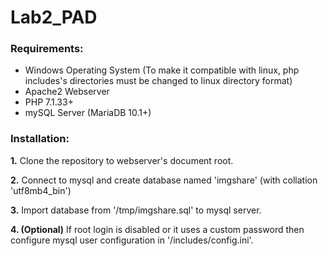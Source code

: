 # Lab2_PAD

**<h3>Requirements:</h3>**
* Windows Operating System (To make it compatible with linux, php includes's directories must be changed to linux directory format)
* Apache2 Webserver
* PHP 7.1.33+
* mySQL Server (MariaDB 10.1+)

**<h3>Installation:</h3>**

**1.** Clone the repository to webserver's document root.

**2.** Connect to mysql and create database named 'imgshare' (with collation 'utf8mb4_bin')

**3.** Import database from '/tmp/imgshare.sql' to mysql server.

**4. (Optional)**  If root login is disabled or it uses a custom password then configure mysql user configuration in '/includes/config.ini'.
